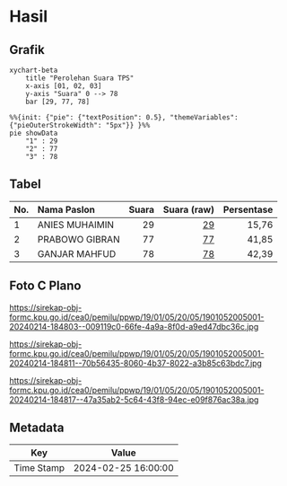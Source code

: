 # Hasil

## Grafik

```mermaid
xychart-beta
    title "Perolehan Suara TPS"
    x-axis [01, 02, 03]
    y-axis "Suara" 0 --> 78
    bar [29, 77, 78]
```

```mermaid
%%{init: {"pie": {"textPosition": 0.5}, "themeVariables": {"pieOuterStrokeWidth": "5px"}} }%%
pie showData
    "1" : 29
    "2" : 77
    "3" : 78
```

## Tabel

| No. | Nama Paslon    | Suara | Suara (raw) | Persentase |
|:--- |:-------------- | -----:| -----------:| ----------:|
| 1   | ANIES MUHAIMIN | 29    | [29][p-1]   | 15,76      |
| 2   | PRABOWO GIBRAN | 77    | [77][p-2]   | 41,85      |
| 3   | GANJAR MAHFUD  | 78    | [78][p-3]   | 42,39      |


[p-1]: https://github.com/gigit-pemilu/pemilu-2024-19-kepulauan-bangka-belitung/blob/main/pilpres/hitung-suara/sub/19-kepulauan-bangka-belitung/sub/01-bangka/sub/05-pemali/sub/2005-pemali/sub/001-tps/sub/paslon-1.txt
[p-2]: https://github.com/gigit-pemilu/pemilu-2024-19-kepulauan-bangka-belitung/blob/main/pilpres/hitung-suara/sub/19-kepulauan-bangka-belitung/sub/01-bangka/sub/05-pemali/sub/2005-pemali/sub/001-tps/sub/paslon-2.txt
[p-3]: https://github.com/gigit-pemilu/pemilu-2024-19-kepulauan-bangka-belitung/blob/main/pilpres/hitung-suara/sub/19-kepulauan-bangka-belitung/sub/01-bangka/sub/05-pemali/sub/2005-pemali/sub/001-tps/sub/paslon-3.txt

## Foto C Plano

https://sirekap-obj-formc.kpu.go.id/cea0/pemilu/ppwp/19/01/05/20/05/1901052005001-20240214-184803--009119c0-66fe-4a9a-8f0d-a9ed47dbc36c.jpg

https://sirekap-obj-formc.kpu.go.id/cea0/pemilu/ppwp/19/01/05/20/05/1901052005001-20240214-184811--70b56435-8060-4b37-8022-a3b85c63bdc7.jpg

https://sirekap-obj-formc.kpu.go.id/cea0/pemilu/ppwp/19/01/05/20/05/1901052005001-20240214-184817--47a35ab2-5c64-43f8-94ec-e09f876ac38a.jpg


## Metadata

| Key        | Value               |
| ---------- | ------------------- |
| Time Stamp | 2024-02-25 16:00:00 |



